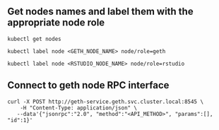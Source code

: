 ## Get nodes names and label them with the appropriate node role
```
kubectl get nodes
```
```
kubectl label node <GETH_NODE_NAME> node/role=geth
```

```
kubectl label node <RSTUDIO_NODE_NAME> node/role=rstudio
```

## Connect to geth node RPC interface
```
curl -X POST http://geth-service.geth.svc.cluster.local:8545 \
    -H "Content-Type: application/json" \
   --data'{"jsonrpc":"2.0", "method":"<API_METHOD>", "params":[], "id":1}'
```

